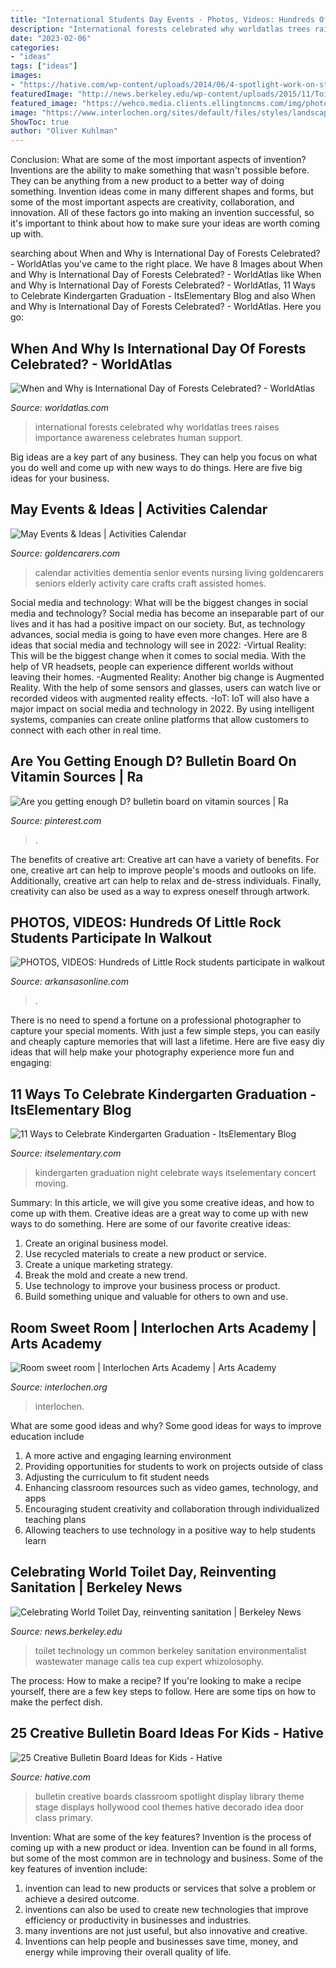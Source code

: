 ```yaml
---
title: "International Students Day Events - Photos, Videos: Hundreds Of Little Rock Students Participate In Walkout"
description: "International forests celebrated why worldatlas trees raises importance awareness celebrates human support"
date: "2023-02-06"
categories:
- "ideas"
tags: ["ideas"]
images:
- "https://hative.com/wp-content/uploads/2014/06/4-spotlight-work-on-stage-bulletin-board.jpg"
featuredImage: "http://news.berkeley.edu/wp-content/uploads/2015/11/ToiletDay750C.jpg"
featured_image: "https://wehco.media.clients.ellingtoncms.com/img/photos/2018/03/14/IMG_1015_copy_t600.jpg?4326734cdb8e39baa3579048ef63ad7b451e7676"
image: "https://www.interlochen.org/sites/default/files/styles/landscape/public/2021-01/Picasso1_0.jpg?itok=cFNindKK"
ShowToc: true
author: "Oliver Kuhlman"
---
```



Conclusion: What are some of the most important aspects of invention?
Inventions are the ability to make something that wasn't possible before. They can be anything from a new product to a better way of doing something. Invention ideas come in many different shapes and forms, but some of the most important aspects are creativity, collaboration, and innovation. All of these factors go into making an invention successful, so it's important to think about how to make sure your ideas are worth coming up with.

	

		
searching about When and Why is International Day of Forests Celebrated? - WorldAtlas you've came to the right place. We have 8 Images about When and Why is International Day of Forests Celebrated? - WorldAtlas like When and Why is International Day of Forests Celebrated? - WorldAtlas, 11 Ways to Celebrate Kindergarten Graduation - ItsElementary Blog and also When and Why is International Day of Forests Celebrated? - WorldAtlas. Here you go:
		
    
## When And Why Is International Day Of Forests Celebrated? - WorldAtlas

<img loading=lazy src="https://www.worldatlas.com/r/w1200-q80/upload/62/07/3e/shutterstock-569612878.jpg" onerror="this.onerror=null;this.src='https://tse4.mm.bing.net/th?id=OIP.o1G6Ft8s0evQsshNH6oZkgHaE8&amp;pid=15.1';" alt="When and Why is International Day of Forests Celebrated? - WorldAtlas">

_Source: worldatlas.com_

>international forests celebrated why worldatlas trees raises importance awareness celebrates human support. 

	

Big ideas are a key part of any business. They can help you focus on what you do well and come up with new ways to do things. Here are five big ideas for your business.

    
## May Events &amp; Ideas | Activities Calendar

<img loading=lazy src="http://www.goldencarers.com/assets/img/calendar/05-may-pinterest.jpg" onerror="this.onerror=null;this.src='https://tse2.mm.bing.net/th?id=OIP.QLRDOUHVHEYeE8oXqDh6fgHaMP&amp;pid=15.1';" alt="May Events &amp; Ideas | Activities Calendar">

_Source: goldencarers.com_

>calendar activities dementia senior events nursing living goldencarers seniors elderly activity care crafts craft assisted homes. 

	

Social media and technology: What will be the biggest changes in social media and technology?
Social media has become an inseparable part of our lives and it has had a positive impact on our society. But, as technology advances, social media is going to have even more changes. Here are 8 ideas that social media and technology will see in 2022: 
-Virtual Reality: This will be the biggest change when it comes to social media. With the help of VR headsets, people can experience different worlds without leaving their homes. 
-Augmented Reality: Another big change is Augmented Reality. With the help of some sensors and glasses, users can watch live or recorded videos with augmented reality effects. 
-IoT: IoT will also have a major impact on social media and technology in 2022. By using intelligent systems, companies can create online platforms that allow customers to connect with each other in real time.

    
## Are You Getting Enough D? Bulletin Board On Vitamin Sources | Ra

<img loading=lazy src="https://i.pinimg.com/736x/ea/f0/da/eaf0dab03968efd154300e23002a4a05--ra-boards-door-tags.jpg" onerror="this.onerror=null;this.src='https://tse2.mm.bing.net/th?id=OIP.BD2DKi2jj2eu-nsehwjvQgHaJ3&amp;pid=15.1';" alt="Are you getting enough D? bulletin board on vitamin sources | Ra">

_Source: pinterest.com_

>. 

	

The benefits of creative art:
Creative art can have a variety of benefits. For one, creative art can help to improve people's moods and outlooks on life. Additionally, creative art can help to relax and de-stress individuals. Finally, creativity can also be used as a way to express oneself through artwork.

    
## PHOTOS, VIDEOS: Hundreds Of Little Rock Students Participate In Walkout

<img loading=lazy src="https://wehco.media.clients.ellingtoncms.com/img/photos/2018/03/14/IMG_1015_copy_t600.jpg?4326734cdb8e39baa3579048ef63ad7b451e7676" onerror="this.onerror=null;this.src='https://tse2.mm.bing.net/th?id=OIP.mZBCsaEFIIV1Ah7GBlxdJQHaFj&amp;pid=15.1';" alt="PHOTOS, VIDEOS: Hundreds of Little Rock students participate in walkout">

_Source: arkansasonline.com_

>. 

	

There is no need to spend a fortune on a professional photographer to capture your special moments. With just a few simple steps, you can easily and cheaply capture memories that will last a lifetime. Here are five easy diy ideas that will help make your photography experience more fun and engaging:

    
## 11 Ways To Celebrate Kindergarten Graduation - ItsElementary Blog

<img loading=lazy src="https://www.itselementary.com/blog/wp-content/uploads/2019/02/Kindergarten-Graduate.jpg" onerror="this.onerror=null;this.src='https://tse4.mm.bing.net/th?id=OIP.NbZUMBISyQKO9SOh8do3LAAAAA&amp;pid=15.1';" alt="11 Ways to Celebrate Kindergarten Graduation - ItsElementary Blog">

_Source: itselementary.com_

>kindergarten graduation night celebrate ways itselementary concert moving. 

	

Summary: In this article, we will give you some creative ideas, and how to come up with them.
Creative ideas are a great way to come up with new ways to do something. Here are some of our favorite creative ideas:
1. Create an original business model.
2. Use recycled materials to create a new product or service.
3. Create a unique marketing strategy.
4. Break the mold and create a new trend. 
5. Use technology to improve your business process or product. 
6. Build something unique and valuable for others to own and use.

    
## Room Sweet Room | Interlochen Arts Academy | Arts Academy

<img loading=lazy src="https://www.interlochen.org/sites/default/files/styles/landscape/public/2021-01/Picasso1_0.jpg?itok=cFNindKK" onerror="this.onerror=null;this.src='https://tse3.mm.bing.net/th?id=OIP.xbpoEJx7-5-6MIDYSrzIswHaE8&amp;pid=15.1';" alt="Room sweet room | Interlochen Arts Academy | Arts Academy">

_Source: interlochen.org_

>interlochen. 

	

What are some good ideas and why?
Some good ideas for ways to improve education include 
1. A more active and engaging learning environment 
2. Providing opportunities for students to work on projects outside of class 
3. Adjusting the curriculum to fit student needs 
4. Enhancing classroom resources such as video games, technology, and apps 
5. Encouraging student creativity and collaboration through individualized teaching plans 
6. Allowing teachers to use technology in a positive way to help students learn 

    
## Celebrating World Toilet Day, Reinventing Sanitation | Berkeley News

<img loading=lazy src="http://news.berkeley.edu/wp-content/uploads/2015/11/ToiletDay750C.jpg" onerror="this.onerror=null;this.src='https://tse3.mm.bing.net/th?id=OIP.smdu9pK9vsipydWW3CP0bAHaE8&amp;pid=15.1';" alt="Celebrating World Toilet Day, reinventing sanitation | Berkeley News">

_Source: news.berkeley.edu_

>toilet technology un common berkeley sanitation environmentalist wastewater manage calls tea cup expert whizolosophy. 

	

The process: How to make a recipe?
If you're looking to make a recipe yourself, there are a few key steps to follow. Here are some tips on how to make the perfect dish.

    
## 25 Creative Bulletin Board Ideas For Kids - Hative

<img loading=lazy src="https://hative.com/wp-content/uploads/2014/06/4-spotlight-work-on-stage-bulletin-board.jpg" onerror="this.onerror=null;this.src='https://tse1.mm.bing.net/th?id=OIP.II1A7xMmnYfVM5Ix5SabKAHaGK&amp;pid=15.1';" alt="25 Creative Bulletin Board Ideas for Kids - Hative">

_Source: hative.com_

>bulletin creative boards classroom spotlight display library theme stage displays hollywood cool themes hative decorado idea door class primary. 

	

Invention: What are some of the key features?
Invention is the process of coming up with a new product or idea. Invention can be found in all forms, but some of the most common are in technology and business. Some of the key features of invention include:
1. invention can lead to new products or services that solve a problem or achieve a desired outcome.
2. inventions can also be used to create new technologies that improve efficiency or productivity in businesses and industries. 
3. many inventions are not just useful, but also innovative and creative. 
4. Inventions can help people and businesses save time, money, and energy while improving their overall quality of life.

